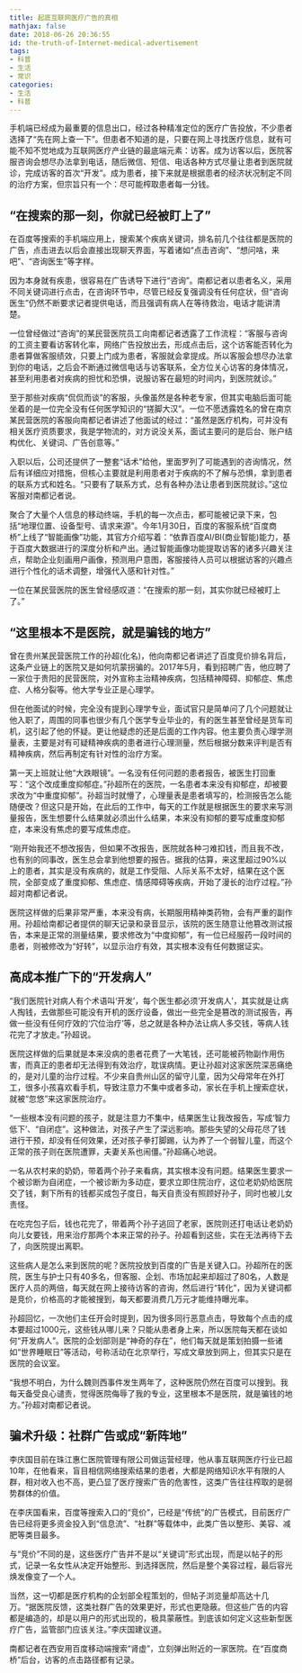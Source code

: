 ```yaml
---
title: 起底互联网医疗广告的真相
mathjax: false
date: 2018-06-26 20:36:55
id: the-truth-of-Internet-medical-advertisement
tags:
- 科普
- 生活
- 常识
categories:
- 生活
- 科普
---
```


手机端已经成为最重要的信息出口，经过各种精准定位的医疗广告投放，不少患者选择了“先在网上查一下”。但患者不知道的是，只要在网上寻找医疗信息，就有可能不知不觉地成为互联网医疗产业链的最底端元素：访客。成为访客以后，医院客服咨询会想尽办法拿到电话，随后微信、短信、电话各种方式尽量让患者到医院就诊，完成访客的首次“开发”。成为患者，接下来就是根据患者的经济状况制定不同的治疗方案，但宗旨只有一个：尽可能榨取患者每一分钱。

<!---more--->

## “在搜索的那一刻，你就已经被盯上了”

在百度等搜索的手机端应用上，搜索某个疾病关键词，排名前几个往往都是医院的广告，点击进去以后会直接出现聊天界面，写着诸如“点击咨询”、“想问啥，来吧”、“咨询医生”等字样。

因为本身就有疾患，很容易在广告诱导下进行“咨询”。南都记者以患者名义，采用不同关键词进行点击，在咨询环节中，尽管已经反复强调没有任何症状，但“咨询医生”仍然不断要求记者提供电话，而且强调有病人在等待救治，电话才能讲清楚。

一位曾经做过“咨询”的某民营医院员工向南都记者透露了工作流程：“客服与咨询的工资主要看访客转化率，网络广告投放出去，形成点击后，这个访客能否转化为患者算做客服绩效，只要上门成为患者，客服就会拿提成。所以客服会想尽办法拿到你的电话，之后会不断通过微信电话与访客联系，全方位关心访客的身体情况，甚至利用患者对疾病的担忧和恐惧，说服访客在最短的时间内，到医院就诊。”

至于那些对疾病“侃侃而谈”的客服，头像虽然是各种老专家，但其实电脑后面可能坐着的是一位完全没有任何医学知识的“搓脚大汉”。一位不愿透露姓名的曾在南京某民营医院的客服向南都记者讲述了他面试的经过：“虽然是医疗机构，可并没有相关医疗资质要求，我是学物流的，对方说没关系，面试主要问的是后台、账户结构优化、关键词、广告创意等。”

入职以后，公司还提供了一整套“话术”给他，里面罗列了可能遇到的咨询情况，然后有详细应对措施，但核心主要就是利用患者对于疾病的不了解与恐惧，拿到患者的联系方式和姓名。“只要有了联系方式，总有各种办法让患者到医院就诊。”这位客服对南都记者说。

聚合了大量个人信息的移动终端，手机的每一次点击，都可能被记录下来，包括“地理位置、设备型号、请求来源”。今年1月30日，百度的客服系统“百度商桥”上线了“智能画像”功能，其官方介绍写着：“依靠百度AI/BI(商业智能)能力，基于百度大数据进行的深度分析和产出。通过智能画像功能提取访客的诸多兴趣关注点，帮助企业刻画用户画像，预测用户意图，客服接待人员可以根据访客的兴趣点进行个性化的话术调整，增强代入感和针对性。”

一位在某民营医院的医生曾经感叹道：“在搜索的那一刻，其实你就已经被盯上了。”

## “这里根本不是医院，就是骗钱的地方”

曾在贵州某民营医院工作的孙超(化名)，他向南都记者讲述了百度竞价排名背后，这条产业链上的医院又是如何坑蒙拐骗的。2017年5月，看到招聘广告，他应聘了一家位于贵阳的民营医院，对外宣称主治精神疾病，包括精神障碍、抑郁症、焦虑症、人格分裂等。他大学专业正是心理学。

但在他面试的时候，完全没有提到心理学专业，面试官只是简单问了几个问题就让他入职了，周围的同事也很少有几个医学专业毕业的，有的医生甚至曾经是货车司机，这引起了他的怀疑。更让他疑虑的还是后面的工作内容。他主要负责心理学测量表，主要是对有可疑精神疾病的患者进行心理测量，然后根据分数来评判是否有精神疾病，然后再制定有针对性的治疗方案。

第一天上班就让他“大跌眼镜”。一名没有任何问题的患者报告，被医生打回重写：“这个改成重度抑郁症。”孙超所在的医院，一名患者本来没有抑郁症，却被要求改为“中重度抑郁”。孙超当时就懵了，心理量表是患者填写的，检测报告怎么能随便改？但这只是开始，在此后的工作中，每天的工作就是根据医生的要求来写测量报告，医生想要什么结果就必须出什么结果，本来没有抑郁的要写成重度抑郁症，本来没有焦虑的要写成焦虑症。

“刚开始我还不想改报告，但如果不改报告，医院就各种刁难扣钱，而且我不改，也有别的同事改，医生总会拿到他想要的报告。据我的估算，来这里超过90%以上的患者，其实是没有疾病的，就是工作受阻、人际关系不太好，结果在这个医院，全部变成了重度抑郁、焦虑症、情感障碍等疾病，开始了漫长的治疗过程。”孙超对南都记者说。

医院这样做的后果非常严重，本来没有病，长期服用精神类药物，会有严重的副作用。孙超给南都记者提供的聊天记录和录音显示，该院的医生随意让他篡改测试报告，本来是正常的测量结果，要求修改为“中度抑郁”，有一位已经服药一段时间的患者，则被修改为“好转”，以显示治疗有效，其实根本没有任何数据证实。

## 高成本推广下的“开发病人”

“我们医院针对病人有个术语叫‘开发’，每个医生都必须‘开发病人’，其实就是让病人掏钱，去做那些可能没有开机的医疗设备，做出一些完全是篡改的测试报告，再做一些没有任何疗效的‘穴位治疗’等，总之就是各种办法让病人多交钱，等病人钱花完了才放走。”孙超说。

医院这样做的后果就是本来没病的患者花费了一大笔钱，还可能被药物副作用伤害，而真正的患者却无法得到有效治疗，耽误病情。更让孙超对这家医院深恶痛绝的，是对儿童的治疗过程。不少来自贵州山区的留守儿童，因为父母常年在外打工，很多小孩喜欢看手机，导致注意力不集中或者多动，家长在手机上搜索症状，就被“忽悠”来这家医院治疗。

“一些根本没有问题的孩子，就是注意力不集中，结果医生让我改报告，写成‘智力低下’、“自闭症”。这种做法，对孩子产生了深远影响。那些失望的父母花尽了钱进行干预，却没有任何效果，还对孩子拳打脚踢，认为养了一个弱智儿童，而这个正常的孩子则在医院遭罪，夫妻关系也闹僵。”孙超痛心地说。

一名从农村来的奶奶，带着两个孙子来看病，其实根本没有问题。结果医生要求一个被诊断为自闭症，一个被诊断为多动症，要求立即住院治疗，这位老奶奶给医院交了钱，剩下所有的钱都买成包子度日，每天自责没有照顾好孙子，同时也被儿女责怪。

在吃完包子后，钱也花完了，带着两个孙子逃回了老家，医院则还打电话让老奶奶向儿女要钱，用来治疗那两个本来正常的孙子。孙超看到这些，实在无法再待下去了，向医院提出离职。

这些病人是怎么来到医院的呢？医院投放到百度的广告是关键入口。孙超所在的医院，医生与护士只有40多名，但客服、企划、市场加起来却超过了80名，人数是医疗人员的两倍，每天就在网上接待访客的咨询，然后进行“转化”，因为关键词都是竞价，价格高的才能被搜到，每天都要消费几万元才能维持曝光率。

孙超回忆，一次他们主任开会时提到，因为很多同行恶意点击，导致每个点击的成本要超过1000元，这些钱从哪儿来？只能从患者身上来，所以医院每天都在谈如何“开发病人”。医院的企划部则是“神奇的存在”，他们每天就是策划拍摄一些诸如“世界睡眠日”等活动，号称活动在北京举行，写成文章放到网上，但其实只是在医院的会议室。

“我想不明白，为什么魏则西事件发生两年了，这种医院仍然在百度可以搜到。我每天备受良心谴责，觉得医院侮辱了我的专业，这里根本不是医院，就是骗钱的地方。”孙超对南都记者说。

## 骗术升级：社群广告或成“新阵地”

李庆国目前在珠江惠仁医院管理有限公司做运营经理，他从事互联网医疗行业已超10年，在他看来，盲目相信网络搜索结果的患者，大都是网络知识水平有限的人群，相对收入也不高，更凸显了医疗搜索广告的危害性，这类广告往往榨取的是弱势群体的价值。

在李庆国看来，百度等搜索入口的“竞价”，已经是“传统”的广告模式，目前医疗广告已经将更多资金投入到“信息流”、“社群”等载体中，此类广告以整形、美容、减肥等类目最多。

与“竞价”不同的是，这些医疗广告并不是以“关键词”形式出现，而是以帖子的形式，记录一名女性从决定开始整形、到选择医院，然后是整个美容过程，最后容光焕发像变了一个人。

当然，这一切都是医疗机构的企划部全程策划的，但帖子浏览量却高达十几万。“据医院反馈，这类社群广告的效果更好，形式也更隐蔽。但这些广告的内容都是编造的，却是以用户的形式出现的，极具蒙蔽性。到底该如何定义这些新型医疗广告，监管部门应该关注。”李庆国建议道。

南都记者在西安用百度移动端搜索“肾虚”，立刻弹出附近的一家医院。在“百度商桥”后台，访客的点击路径都有记录。